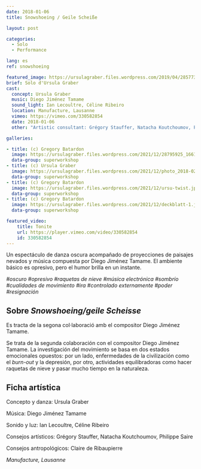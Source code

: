 ```yaml
---
date: 2018-01-06
title: Snowshoeing / Geile Scheiße

layout: post

categories:
  - Solo
  - Performance

lang: es
ref: snowshoeing

featured_image: https://ursulagraber.files.wordpress.com/2019/04/28577317_1661689210563567_5089443036379742208_o1.jpg?w=500&fit=crop
brief: Solo d'Ursula Graber
cast:
  concept: Ursula Graber
  music: Diego Jiménez Tamame
  sound_light: Ian Lecoultre, Céline Ribeiro
  location: Manufacture, Lausanne
  vimeo: https://vimeo.com/330582854
  date: 2018-01-06
  other: "Artistic consultant: Grégory Stauffer, Natacha Koutchoumov, Philippe Saire. Anthropological consultant: Claire de Ribaupierre"

galleries:

- title: (c) Gregory Batardon
  image: https://ursulagraber.files.wordpress.com/2021/12/28795925_1661689130563575_3667113536263290880_o.jpg?w=1024&fit=crop
  data-group: superworkshop
- title: (c) Ursula Graber
  image: https://ursulagraber.files.wordpress.com/2021/12/photo_2018-02-12_17-50-50.jpg?w=2500&fit=crop
  data-group: superworkshop
- title: (c) Gregory Batardon
  image: https://ursulagraber.files.wordpress.com/2021/12/ursu-twist.jpg?w=1024&fit=crop
  data-group: superworkshop
- title: (c) Gregory Batardon
  image: https://ursulagraber.files.wordpress.com/2021/12/deckblatt-1.jpg?w=2000&fit=crop
  data-group: superworkshop

featured_video:
    title: Tonite
    url: https://player.vimeo.com/video/330582854
    id: 330582854
---
```


<!-- explore this: https://vimeo.com/api/oembed.json?url=http%3A//vimeo.com/330582854 -->

Un espectáculo de danza oscura acompañado de proyecciones de paisajes nevados y música compuesta por Diego Jiménez Tamame. El ambiente básico es opresivo, pero el humor brilla en un instante.

*#oscuro #opresivo #raquetas de nieve #música electrónica #sombrío #cualidades de movimiento #ira #controlado externamente #poder #resignación*


<!--plop-->
## Sobre *Snowshoeing/geile Scheisse*

Es tracta de la segona col·laboració amb el compositor Diego Jiménez Tamame.

Se trata de la segunda colaboración con el compositor Diego Jiménez Tamame. La investigación del movimiento se basa en dos estados emocionales opuestos: por un lado, enfermedades de la civilización como el <i>burn-out</i> y la depresión, por otro, actividades equilibradoras como hacer raquetas de nieve y pasar mucho tiempo en la naturaleza.

<!--plop-->

## Ficha artística


Concepto y danza: Ursula Graber

Música: Diego Jiménez Tamame

Sonido y luz: Ian Lecoultre, Céline Ribeiro

Consejos artísticos: Grégory Stauffer, Natacha Koutchoumov, Philippe Saire

Consejos antropológicos: Claire de Ribaupierre

<i>Manufacture, Lausanne</i>

<!--[![Snowshoeing / Geile Scheiße](https://i.vimeocdn.com/video/775684724_640.jpg)](https://player.vimeo.com/video/330582854)-->
